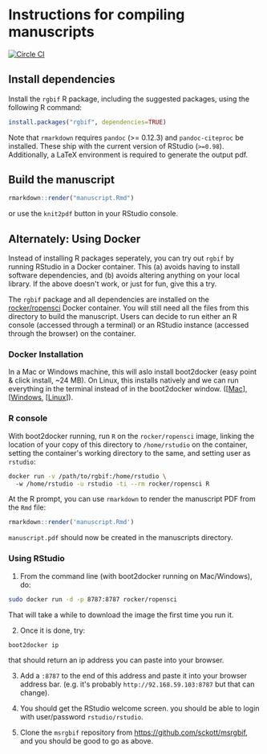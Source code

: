 Instructions for compiling manuscripts
======================================

[![Circle CI](https://circleci.com/gh/sckott/msrgbif.svg?style=svg)](https://circleci.com/gh/sckott/msrgbif)


Install dependencies
--------------------

Install the `rgbif` R package, including the suggested packages, using the following R command:

```r
install.packages("rgbif", dependencies=TRUE)
```

Note that `rmarkdown` requires `pandoc` (>= 0.12.3) and `pandoc-citeproc` be installed. These ship with the current version of RStudio (`>=0.98`). Additionally, a LaTeX environment is required to generate the output pdf. 



Build the manuscript
--------------------


```r
rmarkdown::render("manuscript.Rmd")
```

or use the `knit2pdf` button in your RStudio console. 


Alternately: Using Docker
-------------------------

Instead of installing R packages seperately, you can try out `rgbif`
by running RStudio in a Docker container.  This (a) avoids having to install
software dependencies, and (b) avoids altering anything on your local
library. If the above doesn't work, or just for fun, give this a try.

The `rgbif` package and all dependencies are installed on the [rocker/ropensci](http://registry.hub.docker.com/u/rocker/ropensci) Docker container.  You will still need all the files from this directory to build the manuscript. Users can decide to run either an R console (accessed through a terminal) 
or an RStudio instance (accessed through the browser) on the container. 


### Docker Installation

In a Mac or Windows machine, this will aslo install boot2docker
(easy point & click install, ~24 MB). On Linux, this installs
natively and we can run everything in the terminal instead of in
the boot2docker window.
([[Mac](https://docs.docker.com/installation/mac/)],
[[Windows](https://docs.docker.com/installation/windows/),
[[Linux](https://docs.docker.com/installation)]).

### R console

With boot2docker running, run `R` on the `rocker/ropensci` image,
linking the location of your copy of this directory to
`/home/rstudio` on the container, setting the container's
working directory to the same, and setting user as `rstudio`:

```bash
docker run -v /path/to/rgbif:/home/rstudio \ 
  -w /home/rstudio -u rstudio -ti --rm rocker/ropensci R
```

At the R prompt, you can use `rmarkdown` to render the manuscript PDF from the `Rmd` file:

```r
rmarkdown::render('manuscript.Rmd')
```

`manuscript.pdf` should now be created in the manuscripts directory.  

### Using RStudio

1) From the command line (with boot2docker running on Mac/Windows), do:

```bash
sudo docker run -d -p 8787:8787 rocker/ropensci
```

That will take a while to download the image the first time you run it.

2) Once it is done, try:

```bash
boot2docker ip
```

that should return an ip address you can paste into your browser.

3) Add a `:8787` to the end of this address and paste it into your
browser address bar. (e.g. it's probably `http://92.168.59.103:8787`
but that can change).

4) You should get the RStudio welcome screen.  you should be able to
login with user/password `rstudio/rstudio`.

5) Clone the `msrgbif` repository from https://github.com/sckott/msrgbif, and you should be good to go as above.  
